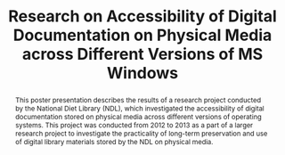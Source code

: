 ---
abstract: This poster presentation describes the results of a research project conducted
  by the National Diet Library (NDL), which investigated the accessibility of digital
  documentation stored on physical media across different versions of operating systems.
  This project was conducted from 2012 to 2013 as a part of a larger research project
  to investigate the practicality of long-term preservation and use of digital library
  materials stored by the NDL on physical media.
creators:
- Yamamoto, Shunsuke
date: null
document_url: https://services.phaidra.univie.ac.at/api/object/o:429611/download
grand_parent: iPRES
institutions: []
keywords:
- long-term accessibility
- media collection
- digital preservation
landing_page_url: https://phaidra.univie.ac.at/o:429611
language: eng
layout: publication
license: CC BY 4.0 International
notes_url: null
parent: iPRES 2015
presentation_url: null
publication_type: poster
size: 426557
source_name: iPRES
title: Research on Accessibility of Digital Documentation on Physical Media across
  Different Versions of MS Windows
year: 2015
---
